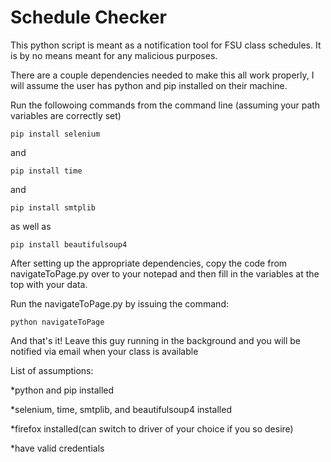 # Schedule Checker
This python script is meant as a notification tool for FSU class schedules. It is by no means meant 
for any malicious purposes.

There are a couple dependencies needed to make this all work properly, I will assume the user has python and pip
installed on their machine.

Run the followoing commands from the command line (assuming your path variables are correctly set)

`pip install selenium`

and

`pip install time`

and 

`pip install smtplib`

as well as

`pip install beautifulsoup4`


After setting up the appropriate dependencies, copy the code from navigateToPage.py over to your notepad and then fill in the 
variables at the top with your data.


Run the navigateToPage.py by issuing the command:

`python navigateToPage`

And that's it! Leave this guy running in the background and you will be notified via email when your class is available

List of assumptions:

*python and pip installed

*selenium, time, smtplib, and beautifulsoup4 installed

*firefox installed(can switch to driver of your choice if you so desire)

*have valid credentials
